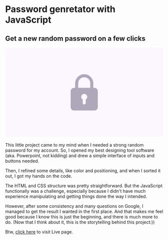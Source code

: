# Password genretator with JavaScript

## Get a new random password on a few clicks

![Picture](/img/Password-generator%20Picture.jpg)

This little project came to my mind when I needed a strong random password for my account. So, I opened my best designing tool software (aka. Powerpoint, not kidding) and drew a simple interface of inputs and buttons needed.

Then, I refined some details, like color and positioning, and when I sorted it out, I got my hands on the code.

The HTML and CSS structure was pretty straightforward. But the JavaScript functionally was a challenge, especially because I didn't have much experience manipulating and getting things done the way I intended.

However, after some consistency and many questions on Google, I managed to get the result I wanted in the first place. And that makes me feel good because I know this is just the beginning, and there is much more to do. (Now that I think about it, this is the storytelling behind this project:))

Btw, [click here](https://gregorim04.github.io/password-generator/) to visit Live page.
